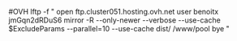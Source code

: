 #OVH
lftp -f "
open ftp.cluster051.hosting.ovh.net
user benoitx jmGqn2dRDuS6
mirror -R --only-newer --verbose --use-cache $ExcludeParams --parallel=10 --use-cache dist/ /www/pool
bye
"
